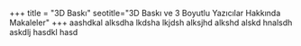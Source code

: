 +++
title = "3D Baskı"
seotitle="3D Baskı ve 3 Boyutlu Yazıcılar Hakkında Makaleler"
+++
aashdkal alksdha lkdsha lkjdsh alksjhd alkshd alskd hnalsdh askdlj hasdkl hasd